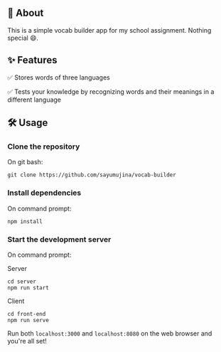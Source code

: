 ## 📌 About
This is a simple vocab builder app for my school assignment. Nothing special 😄.

## ✨ Features
✅ Stores words of three languages

✅ Tests your knowledge by recognizing words and their meanings in a different language

## 🛠 Usage

### Clone the repository
On git bash:
```
git clone https://github.com/sayumujina/vocab-builder
```

### Install dependencies
On command prompt:
```
npm install
```

### Start the development server
On command prompt:

Server
```
cd server
npm run start
```
Client
```
cd front-end
npm run serve
```
Run both ```localhost:3000``` and ```localhost:8080``` on the web browser and you're all set!

